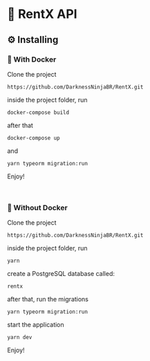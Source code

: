 # 🚗 RentX API

## ⚙️ Installing

### 🐋 With Docker
Clone the project
```
https://github.com/DarknessNinjaBR/RentX.git
```
inside the project folder, run
```
docker-compose build
```
after that
```
docker-compose up
```
and
```
yarn typeorm migration:run
```
Enjoy!

&nbsp;


### 🚫 Without Docker
Clone the project
```
https://github.com/DarknessNinjaBR/RentX.git
```
inside the project folder, run
```
yarn
```
create a PostgreSQL database called:
```
rentx
```
after that, run the migrations
```
yarn typeorm migration:run
```
start the application
```
yarn dev
```
Enjoy!

